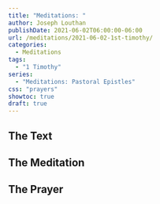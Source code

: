 ```yaml
---
title: "Meditations: "
author: Joseph Louthan
publishDate: 2021-06-02T06:00:00-06:00
url: /meditations/2021-06-02-1st-timothy/
categories:
  - Meditations
tags:
  - "1 Timothy"
series:
  - "Meditations: Pastoral Epistles"
css: "prayers"
showtoc: true
draft: true
---
```


## The Text


## The Meditation


## The Prayer

<div style="font-variant: small-caps;">

</div>

```text

```
